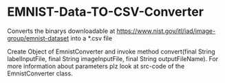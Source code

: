 # EMNIST-Data-TO-CSV-Converter
Converts the binarys downloadable at https://www.nist.gov/itl/iad/image-group/emnist-dataset into a *.csv file


Create Object of EmnistConverter and invoke method convert(final String labelInputFile, final String imageInputFile, final String outputFileName).
For more information about parameters plz look at src-code of the EmnistConverter class. 
